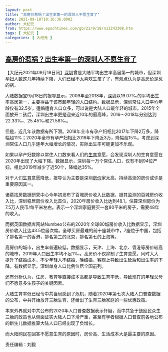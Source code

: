 ```yaml
---
layout: post
title: "高房价惹祸？出生率第一的深圳人不愿生育了"
date: 2021-09-18T10:16:36.000Z
author: 大纪元
from: https://www.epochtimes.com/gb/21/9/18/n13243308.htm
tags: [ 大纪元 ]
categories: [ 大纪元 ]
---
```

<!--1631960196000-->
[高房价惹祸？出生率第一的深圳人不愿生育了](https://www.epochtimes.com/gb/21/9/18/n13243308.htm)
------

<div>
<p>【大纪元2021年09月18日讯】<a href="https://www.epochtimes.com/gb/tag/%E6%B7%B1%E5%9C%B3.html">深圳</a>曾是大陆平均出生率高居第一的城市，但深圳<a href="https://www.epochtimes.com/gb/tag/%E5%AD%95%E5%A6%87.html">孕妇</a>人数这几年持续下降，人们已经不太喜欢生孩子了，有观点认为是高<a href="https://www.epochtimes.com/gb/tag/%E6%88%BF%E4%BB%B7.html">房价</a>是惹的祸。</p><p>大陆数据宝9月18日的报导显示，2009年至2018年，<a href="https://www.epochtimes.com/gb/tag/%E6%B7%B1%E5%9C%B3.html">深圳</a>以19.07‰的平均出生率高居第一，主要得益于该市超年轻的人口结构。数据显示，深圳常住人口平均年龄仅有32.5岁，适婚适育人口众多，可以说是大陆人口最年轻的城市。2015年全面放开二孩后，深圳出生率更是迎来近10年的最高峰，2016～2018年分别达到22.33‰、25.45‰和21.58‰。</p><p>但是，近几年该数据有所下滑。2018年全市有孕产妇相比2017年下降2万多，降幅超11%；2020年全市有孕产妇相比2019年下降近3万，降幅超15%。考虑到深圳常住人口几乎连年大幅增长的情况，实际出生率可能更加不乐观。</p><p>如果以孕产妇数除以常住人口数来看人们的<a href="https://www.epochtimes.com/gb/tag/%E7%94%9F%E8%82%B2.html">生育</a>意愿，会发现深圳人的生育意愿在2020年出现了大幅下降。数据显示，深圳每一万个常住人口，仅有不到94位产妇，相比2019年减少了近50个，降幅达35%。</p><p>对于人们<a href="https://www.epochtimes.com/gb/tag/%E7%94%9F%E8%82%B2.html">生育</a>意愿降低，报导认为主要是深圳<a href="https://www.epochtimes.com/gb/tag/%E6%88%BF%E4%BB%B7.html">房价</a>家太高，持续高涨的房价或许是重要原因其一。</p><p>诸葛找房数据研究中心今年初发布了百城房价收入比数据，据其监测的百城房价收入比，深圳稳居房价收入比首位，2020年房价收入比达到48.1，估算深圳房价为7.5万人民币/每平米左右。表示一个深圳家庭要买一套80平米的房子，需要48年的收入。</p><p>而据英国数据库网站Numbeo公布的2020年全球80城房价收入比数据显示，深圳房价收入比达43.5位居次席。全球买房最难的前十座城市中，7座位于中国，包括了排名第一的香港，排名第三的北京，排名第七的上海等。</p><p>高房价的城市，出生率普遍较低。数据显示，天津、上海、北京、香港等房价较高的城市，2019年人口出生率均不足1‰。高房价不仅抑制了生育意愿，同时大大提升了结婚成本，不少年轻人不结婚、晚结婚，客观上导致出生延后和出生率的下降。有数据显示，深圳单身人口比例位居全国前列。</p><p>还有分析认为，住房、教育等直接成本高都是导致生育率低，导致现在的年轻父母们不愿意多生孩子的关键因素。</p><p>大陆生育率低已经令中共当局感到了危机，随着2020年第七次大陆人口普查数据的公布，中共开始放开三胎生育，还给出了生育三胎家庭的一些优惠政策。</p><p>本来外界就对中共公布的2020年人口普查数据表示怀疑，而中共急于鼓励民众生三胎的政策也从侧面证实大陆人口下滑严重，甚至有学者根据人口普查前各地公布的新生儿数据推算大陆人口已经出现了负增长。</p><p>而大陆网民在回答不愿意生育的原因时，房价高、生活成本大是最主要的原因。</p><p>责任编辑：刘毅</p>
</div>
